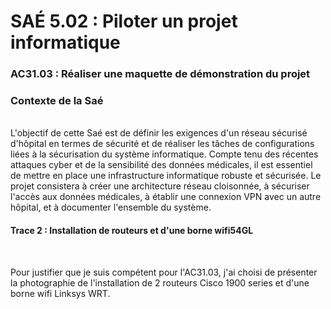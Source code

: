# SAÉ 5.02 : Piloter un projet informatique
###  AC31.03 : Réaliser une maquette de démonstration du projet
### Contexte de la Saé
<br/>
L'objectif de cette Saé est de définir les exigences d'un réseau sécurisé d'hôpital en termes de sécurité et de réaliser les tâches de configurations liées à la sécurisation du système informatique. 
Compte tenu des récentes attaques cyber et de la sensibilité des données médicales, il est essentiel de mettre en place une infrastructure informatique robuste et sécurisée. Le projet consistera à créer une architecture
réseau cloisonnée, à sécuriser l'accès aux données médicales, à établir une connexion VPN avec un autre hôpital, et à documenter l'ensemble du système.

#### Trace 2 : Installation de routeurs et d'une borne wifi54GL
<br/>

Pour justifier que je suis compétent pour l'AC31.03, j'ai choisi de présenter la photographie de l'installation de 2 routeurs Cisco 1900 series et d'une borne wifi Linksys WRT.


<br/>
